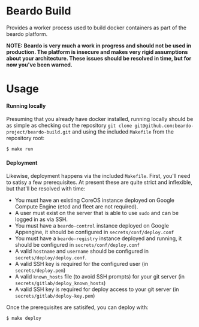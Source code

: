 Beardo Build
============


Provides a worker process used to build docker containers as part of the beardo platform.

**NOTE: Beardo is very much a work in progress and should not be used in production. The platform is insecure and makes very rigid assumptions about your architecture. These issues should be resolved in time, but for now you've been warned.**


Usage
=====

#### Running locally

Presuming that you already have docker installed, running locally should be as simple as checking out the repository `git clone git@github.com:beardo-project/beardo-build.git` and using the included `Makefile` from the repository root:

```bash
$ make run
```

#### Deployment

Likewise, deployment happens via the included `Makefile`. First, you'll need to satisy a few prerequisites. At present these are quite strict and inflexible, but that'll be resolved with time:

- You must have an existing CoreOS instance deployed on Google Compute Engine (etcd and fleet are not required).
- A user must exist on the server that is able to use `sudo` and can be logged in as via SSH.
- You must have a `beardo-control` instance deployed on Google Appengine, it should be configured in `secrets/conf/deploy.conf`
- You must have a `beardo-registry` instance deployed and running, it should be configured in `secrets/conf/deploy.conf`
- A valid `hostname` and `username` should be configured in ``secrets/deploy/deploy.conf``.
- A valid SSH key is required for the configured user (in ``secrets/deploy.pem``)
- A valid `known_hosts` file (to avoid SSH prompts) for your git server (in `secrets/gitlab/deploy_known_hosts`)
- A valid SSH key is required for deploy access to your git server (in ``secrets/gitlab/deploy-key.pem``)

Once the prerequisites are satisifed, you can deploy with:

```bash
$ make deploy
```
